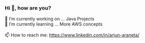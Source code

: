 ### Hi 👋, how are you?

🔭 I’m currently working on ... Java Projects <br/>
🌱 I’m currently learning ... More AWS concepts <br/>
<br/>
📫 How to reach me: https://www.linkedin.com/in/arjun-araneta/
<!--
**ArjunAranetaCodes/ArjunAranetaCodes** is a ✨ _special_ ✨ repository because its `README.md` (this file) appears on your GitHub profile.

Here are some ideas to get you started:

- 🔭 I’m currently working on ...
- 🌱 I’m currently learning ...
- 👯 I’m looking to collaborate on ...
- 🤔 I’m looking for help with ...
- 💬 Ask me about ...
- 📫 How to reach me: ...
- 😄 Pronouns: ...
- ⚡ Fun fact: ...
-->
